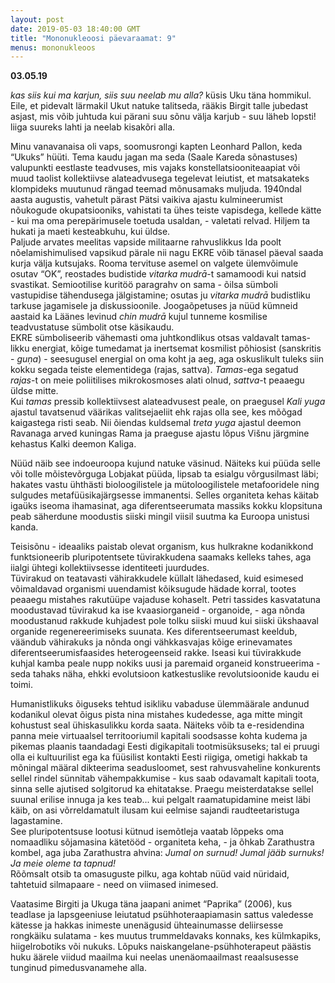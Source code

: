 ```yaml
---
layout: post
date: 2019-05-03 18:40:00 GMT
title: "Mononukleoosi päevaraamat: 9"
menus: mononukleoos
---
```

**03.05.19**

*kas siis kui ma karjun, siis suu neelab mu alla?* küsis Uku täna hommikul.  
Eile, et pidevalt lärmakil Ukut natuke talitseda, rääkis Birgit talle jubedast asjast, mis võib juhtuda kui pärani suu sõnu välja karjub - suu läheb lopsti! liiga suureks lahti ja neelab kisakõri alla. 

Minu vanavanaisa oli vaps, soomusrongi kapten Leonhard Pallon, keda “Ukuks” hüüti. Tema kaudu jagan ma seda (Saale Kareda sõnastuses) valupunkti eestlaste teadvuses, mis vajaks konstellatsiooniteaapiat või muud taolist kollektiivse alateadvusega tegelevat leiutist, et matsakateks klompideks muutunud rängad teemad mõnusamaks muljuda. 
1940ndal aasta augustis, vahetult pärast Pätsi vaikiva ajastu kulmineerumist nõukogude okupatsiooniks, vahistati ta ühes teiste vapisdega, kellede kätte - kui ma oma perepärimusele toetuda usaldan, - valetati relvad. Hiljem ta hukati ja maeti kesteabkuhu, kui üldse.  
Paljude arvates meelitas vapside militaarne rahvuslikkus Ida poolt nõelamishimulised vapsikud pärale nii nagu EKRE võib tänasel päeval saada kurja välja kutsujaks. Rooma tervituse asemel on valgete ülemvõimule osutav  “OK”, reostades budistide *vitarka mudrā*-t samamoodi kui natsid svastikat. Semiootilise kuritöö paragrahv on sama - õilsa sümboli vastupidise tähendusega jälgistamine; osutas ju *vitarka mudrā* budistliku tarkuse jagamisele ja diskussioonile. Joogaõpetuses ja nüüd kümneid aastaid ka Läänes levinud *chin mudrā* kujul tunneme kosmilise teadvustatuse sümbolit otse käsikaudu.  
EKRE sümboliseerib vähemasti oma juhtkondlikus otsas valdavalt tamas-likku energiat, kõige tumedamat ja inertsemat kosmilist põhiosist (sanskritis - *guṇa*) - seesugusel energial on oma koht ja aeg, aga oskuslikult tuleks siin kokku segada teiste elementidega (rajas, sattva). *Tamas*-ega segatud *rajas*-t on meie poliitilises mikrokosmoses alati olnud, *sattva*-t peaaegu üldse mitte.  
Kui *tamas* pressib kollektiivsest alateadvusest peale, on praegusel *Kali yuga* ajastul tavatsenud väärikas valitsejaeliit ehk rajas olla see, kes mõõgad kaigastega risti seab. Nii õiendas kuldsemal *treta yuga* ajastul deemon Ravanaga arved kuningas Rama ja praeguse ajastu lõpus Višnu järgmine kehastus Kalki deemon Kaliga.  

Nüüd näib see indoeuroopa kujund natuke väsinud. Näiteks kui püüda selle või tolle mõistevõrguga Lobjakat püüda, lipsab ta esialgu võrgusilmast läbi; hakates vastu ühthästi bioloogilistele ja mütoloogilistele metafooridele ning sulgudes metafüüsikajärgsesse immanentsi. Selles organiteta kehas käitab igaüks iseoma ihamasinat, aga diferentseerumata massiks kokku klopsituna peab säherdune moodustis siiski mingil viisil suutma ka Euroopa unistusi kanda.  
  
Teisisõnu - ideaaliks paistab olevat organism, kus hulkrakne kodanikkond funktsioneerib pluripotentsete tüvirakkudena saamaks kelleks tahes, aga iialgi ühtegi kollektiivsesse identiteeti juurdudes.  
Tüvirakud on teatavasti vähirakkudele küllalt lähedased, kuid esimesed võimaldavad organismi uuendamist kõiksugude hädade korral, tootes peaaegu mistahes rakutüüpe vajaduse kohaselt. Petri tassides kasvatatuna moodustavad tüvirakud ka ise kvaasiorganeid - organoide, - aga nõnda moodustanud rakkude kuhjadest pole tolku siiski muud kui siiski ükshaaval organide regenereerimiseks suunata. Kes diferentseerumast keeldub, väändub vähirakuks ja nõnda ongi vähkkasvajas kõige erinevamates diferentseerumisfaasides heterogeenseid rakke. Iseasi kui tüvirakkude kuhjal kamba peale nupp nokiks uusi ja paremaid organeid konstrueerima - seda tahaks näha, ehkki evolutsioon katkestuslike revolutsioonide kaudu ei toimi. 

Humanistlikuks õiguseks tehtud isikliku vabaduse ülemmäärale andunud kodanikul olevat õigus pista nina mistahes kudedesse, aga mitte mingit kohustust seal ühiskasulikku korda saata. Näiteks võib ta e-residendina panna meie virtuaalsel territooriumil kapitali soodsasse kohta kudema ja pikemas plaanis taandadagi Eesti digikapitali tootmisüksuseks; tal ei pruugi olla ei kultuurilist ega ka füüsilist kontakti Eesti riigiga, ometigi hakkab ta mõningal määral dikteerima seadusloomet, sest rahvusvaheline konkurents sellel rindel sünnitab vähempakkumise - kus saab odavamalt kapitali toota, sinna selle ajutised solgitorud ka ehitatakse. Praegu meisterdatakse sellel suunal erilise innuga ja kes teab... kui pelgalt raamatupidamine meist läbi käib, on asi võrreldamatult ilusam kui eelmise sajandi raudteetaristuga lagastamine.  
See pluripotentsuse lootusi kütnud isemõtleja vaatab lõppeks oma nomaadliku sõjamasina kätetööd - organiteta keha, - ja õhkab Zarathustra kombel, aga juba Zarathustra ahvina: *Jumal on surnud! Jumal jääb surnuks! Ja meie oleme ta tapnud!*   
Rõõmsalt otsib ta omasuguste pilku, aga kohtab nüüd vaid nüridaid, tahtetuid silmapaare - need on viimased inimesed.   

Vaatasime Birgiti ja Ukuga täna jaapani animet “Paprika” (2006), kus teadlase ja lapsgeeniuse leiutatud psühhoteraapiamasin sattus valedesse kätesse ja hakkas inimeste unenägusid ühteainumasse deliirsesse rongkäiku sulatama - kes muutus trummeldavaks konnaks, kes külmkapiks, hiigelrobotiks või nukuks. Lõpuks naiskangelane-psühhoterapeut päästis huku äärele viidud maailma kui neelas unenäomaailmast reaalsusesse tunginud pimedusvanamehe alla.  
